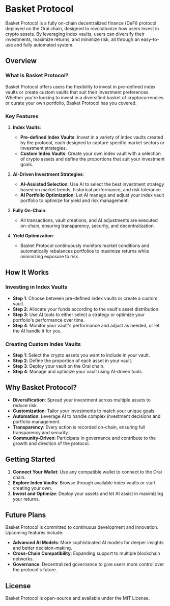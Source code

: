 # Basket Protocol

Basket Protocol is a fully on-chain decentralized finance (DeFi) protocol deployed on the Orai chain, designed to revolutionize how users invest in crypto assets. By leveraging index vaults, users can diversify their investments, maximize returns, and minimize risk, all through an easy-to-use and fully automated system.

## Overview

### What is Basket Protocol?

Basket Protocol offers users the flexibility to invest in pre-defined index vaults or create custom vaults that suit their investment preferences. Whether you're looking to invest in a diversified basket of cryptocurrencies or curate your own portfolio, Basket Protocol has you covered.

### Key Features

1. **Index Vaults**:  
   - **Pre-defined Index Vaults**: Invest in a variety of index vaults created by the protocol, each designed to capture specific market sectors or investment strategies.
   - **Custom Index Vaults**: Create your own index vault with a selection of crypto assets and define the proportions that suit your investment goals.

2. **AI-Driven Investment Strategies**:  
   - **AI-Assisted Selection**: Use AI to select the best investment strategy based on market trends, historical performance, and risk tolerance.
   - **AI Portfolio Optimization**: Let AI manage and adjust your index vault portfolio to optimize for yield and risk management.

3. **Fully On-Chain**:  
   - All transactions, vault creations, and AI adjustments are executed on-chain, ensuring transparency, security, and decentralization.

4. **Yield Optimization**:  
   - Basket Protocol continuously monitors market conditions and automatically rebalances portfolios to maximize returns while minimizing exposure to risk.

## How It Works

### Investing in Index Vaults

- **Step 1**: Choose between pre-defined index vaults or create a custom vault.
- **Step 2**: Allocate your funds according to the vault's asset distribution.
- **Step 3**: Use AI tools to either select a strategy or optimize your portfolio's performance over time.
- **Step 4**: Monitor your vault's performance and adjust as needed, or let the AI handle it for you.

### Creating Custom Index Vaults

- **Step 1**: Select the crypto assets you want to include in your vault.
- **Step 2**: Define the proportion of each asset in your vault.
- **Step 3**: Deploy your vault on the Orai chain.
- **Step 4**: Manage and optimize your vault using AI-driven tools.

## Why Basket Protocol?

- **Diversification**: Spread your investment across multiple assets to reduce risk.
- **Customization**: Tailor your investments to match your unique goals.
- **Automation**: Leverage AI to handle complex investment decisions and portfolio management.
- **Transparency**: Every action is recorded on-chain, ensuring full transparency and security.
- **Community-Driven**: Participate in governance and contribute to the growth and direction of the protocol.

## Getting Started

1. **Connect Your Wallet**: Use any compatible wallet to connect to the Orai chain.
2. **Explore Index Vaults**: Browse through available index vaults or start creating your own.
3. **Invest and Optimize**: Deploy your assets and let AI assist in maximizing your returns.

## Future Plans

Basket Protocol is committed to continuous development and innovation. Upcoming features include:

- **Advanced AI Models**: More sophisticated AI models for deeper insights and better decision-making.
- **Cross-Chain Compatibility**: Expanding support to multiple blockchain networks.
- **Governance**: Decentralized governance to give users more control over the protocol's future.

## License

Basket Protocol is open-source and available under the MIT License.
